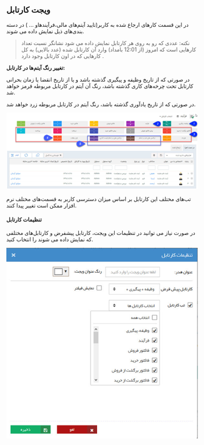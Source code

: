 ## ویجت کارتابل 

 در این قسمت کارهای ارجاع شده به کاربر(تایید آیتم‌های مالی،فرآیندهاو ... )  در دسته بندی‌های ذیل نمایش داده می شوند.
 
 > نکته: عددی که رو به روی هر کارتابل نمایش داده می شود نشانگر نسبت تعداد کارهایی است که  امروز (از 12:01 بامداد) وارد آن کارتابل شده (عدد بالایی) به کل کارهایی که در اون کارتابل وجود دارد .


**تغییر رنگ آیتم‌ها در کارتابل:**

در صورتی که از تاریخ وظیفه و پیگیری گذشته باشد و یا از تاریخ انقضا یا زمان بحرانی کارتابل تحت چرخه‌های کاری گذشته باشد، رنگ آن آیتم در کارتابل مربوطه قرمز خواهد شد.

در صورتی که از تاریخ یادآوری گذشته باشد، رنگ آیتم در کارتابل مربوطه زرد خواهد شد.


![](CourseOfPresentation.jpg)

تب‌های مختلف این کارتابل بر اساس میزان دسترسی کاربر به قسمت‌های مختلف نرم افزار ممکن است تغییر پیدا کنند.

#### تنظیمات کارتابل

در صورت نیاز می توانید در تنظیمات این ویجت، کارتابل پیشفرض و کارتابل‌های مختلفی که نمایش داده می شوند را انتخاب کنید.


![](TaskTracking1.jfif)

